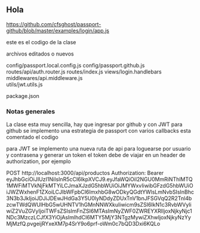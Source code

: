## Hola


https://github.com/cfsghost/passport-github/blob/master/examples/login/app.js

este es el codigo de la clase

archivos editados o nuevos

config/passport.local.config.js
config/passport.github.js
routes/api/auth.router.js
routes/index.js
views/login.handlebars
middlewares/api.middleware.js\
utils/jwt.utils.js

package.json

### Notas generales

La clase esta muy sencilla, hay que ingresar por github y con JWT
para github se implemento una estrategia de passport con varios callbacks
esta comentado el codigo

para JWT se implemento una nueva ruta de api para loguearse por usuario y contrasena y generar un token
el token debe de viajar en un header de authorization, por ejemplo

POST http://localhost:3000/api/productos
Authorization: Bearer eyJhbGciOiJIUzI1NiIsInR5cCI6IkpXVCJ9.eyJfaWQiOiI2NGU0MmRiNThlMTQ1MWFiMTVkNjFkMTYiLCJmaXJzdG5hbWUiOiJMYWxvIiwibGFzdG5hbWUiOiJWZWxhenF1ZXoiLCJlbWFpbCI6ImxhbG8wODkyQGdtYWlsLmNvbSIsInBhc3N3b3JkIjoiJDJiJDEwJHdGa3Y5U0lyNDdyZDUxTnV1bnJFSGVqQ2R2Tnl4bzcwTWdQWUlHbG5wUHNTV1hGMnNNWXkuIiwicm9sZSI6IkN1c3RvbWVyIiwiZ2VuZGVyIjoiTWFsZSIsImFnZSI6MTAsImNyZWF0ZWREYXRlIjoxNjkyNjc1NDc3MzczLCJfX3YiOjAsImlhdCI6MTY5MjY3NTgzMywiZXhwIjoxNjkyNzYyMjMzfQ.pvgeijRYxeXM7p4SrY9o6prf-oWm0c7bQD3Dxi6KQLo

